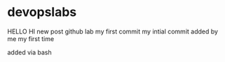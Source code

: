 # devopslabs
HELLO
HI
new post
github lab
my first commit
my intial commit added by me
my first time


added via bash



